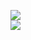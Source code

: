 [![](https://img.shields.io/badge/Made%20With-Github%20Spray-lightgrey.svg?style=for-the-badge&logo=github)](https://github.com/Annihil/github-spray#29517)  
[![](https://i.imgur.com/2DrTn0Z.gif)](https://github.com/Annihil/github-spray)